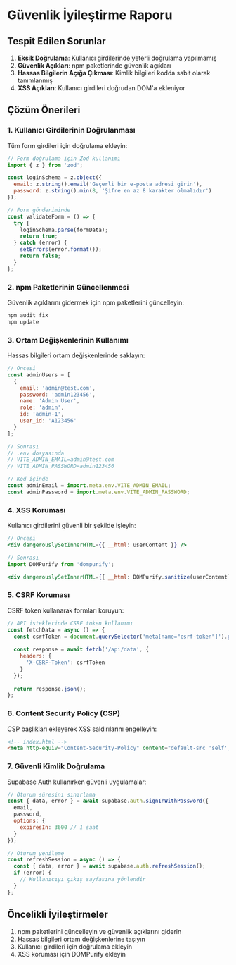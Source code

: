 # Güvenlik İyileştirme Raporu

## Tespit Edilen Sorunlar

1. **Eksik Doğrulama**: Kullanıcı girdilerinde yeterli doğrulama yapılmamış
2. **Güvenlik Açıkları**: npm paketlerinde güvenlik açıkları
3. **Hassas Bilgilerin Açığa Çıkması**: Kimlik bilgileri kodda sabit olarak tanımlanmış
4. **XSS Açıkları**: Kullanıcı girdileri doğrudan DOM'a ekleniyor

## Çözüm Önerileri

### 1. Kullanıcı Girdilerinin Doğrulanması

Tüm form girdileri için doğrulama ekleyin:

```jsx
// Form doğrulama için Zod kullanımı
import { z } from 'zod';

const loginSchema = z.object({
  email: z.string().email('Geçerli bir e-posta adresi girin'),
  password: z.string().min(8, 'Şifre en az 8 karakter olmalıdır')
});

// Form gönderiminde
const validateForm = () => {
  try {
    loginSchema.parse(formData);
    return true;
  } catch (error) {
    setErrors(error.format());
    return false;
  }
};
```

### 2. npm Paketlerinin Güncellenmesi

Güvenlik açıklarını gidermek için npm paketlerini güncelleyin:

```bash
npm audit fix
npm update
```

### 3. Ortam Değişkenlerinin Kullanımı

Hassas bilgileri ortam değişkenlerinde saklayın:

```jsx
// Öncesi
const adminUsers = [
  {
    email: 'admin@test.com',
    password: 'admin123456',
    name: 'Admin User',
    role: 'admin',
    id: 'admin-1',
    user_id: 'A123456'
  }
];

// Sonrası
// .env dosyasında
// VITE_ADMIN_EMAIL=admin@test.com
// VITE_ADMIN_PASSWORD=admin123456

// Kod içinde
const adminEmail = import.meta.env.VITE_ADMIN_EMAIL;
const adminPassword = import.meta.env.VITE_ADMIN_PASSWORD;
```

### 4. XSS Koruması

Kullanıcı girdilerini güvenli bir şekilde işleyin:

```jsx
// Öncesi
<div dangerouslySetInnerHTML={{ __html: userContent }} />

// Sonrası
import DOMPurify from 'dompurify';

<div dangerouslySetInnerHTML={{ __html: DOMPurify.sanitize(userContent) }} />
```

### 5. CSRF Koruması

CSRF token kullanarak formları koruyun:

```jsx
// API isteklerinde CSRF token kullanımı
const fetchData = async () => {
  const csrfToken = document.querySelector('meta[name="csrf-token"]').getAttribute('content');
  
  const response = await fetch('/api/data', {
    headers: {
      'X-CSRF-Token': csrfToken
    }
  });
  
  return response.json();
};
```

### 6. Content Security Policy (CSP)

CSP başlıkları ekleyerek XSS saldırılarını engelleyin:

```html
<!-- index.html -->
<meta http-equiv="Content-Security-Policy" content="default-src 'self'; script-src 'self'; style-src 'self' 'unsafe-inline'; img-src 'self' data: https:; connect-src 'self' https://api.example.com;">
```

### 7. Güvenli Kimlik Doğrulama

Supabase Auth kullanırken güvenli uygulamalar:

```jsx
// Oturum süresini sınırlama
const { data, error } = await supabase.auth.signInWithPassword({
  email,
  password,
  options: {
    expiresIn: 3600 // 1 saat
  }
});

// Oturum yenileme
const refreshSession = async () => {
  const { data, error } = await supabase.auth.refreshSession();
  if (error) {
    // Kullanıcıyı çıkış sayfasına yönlendir
  }
};
```

## Öncelikli İyileştirmeler

1. npm paketlerini güncelleyin ve güvenlik açıklarını giderin
2. Hassas bilgileri ortam değişkenlerine taşıyın
3. Kullanıcı girdileri için doğrulama ekleyin
4. XSS koruması için DOMPurify ekleyin